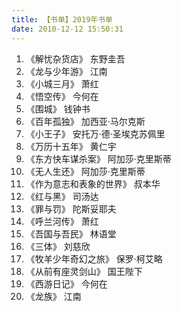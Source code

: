 ```yaml
---
title: 【书单】2019年书单
date: 2010-12-12 15:50:31
---
```


1. 《解忧杂货店》 东野圭吾
2. 《龙与少年游》 江南
3. 《小城三月》 萧红
4. 《悟空传》 今何在
5. 《围城》 钱钟书
6. 《百年孤独》 加西亚·马尔克斯
7. 《小王子》 安托万·德·圣埃克苏佩里
8. 《万历十五年》 黄仁宇
9. 《东方快车谋杀案》 阿加莎·克里斯蒂
10. 《无人生还》 阿加莎·克里斯蒂
11. 《作为意志和表象的世界》 叔本华
12. 《红与黑》 司汤达
13. 《罪与罚》 陀斯妥耶夫
14. 《呼兰河传》 萧红
15. 《吾国与吾民》 林语堂
16. 《三体》 刘慈欣
17. 《牧羊少年奇幻之旅》 保罗·柯艾略
18. 《从前有座灵剑山》 国王陛下
19. 《西游日记》 今何在
20. 《龙族》 江南
